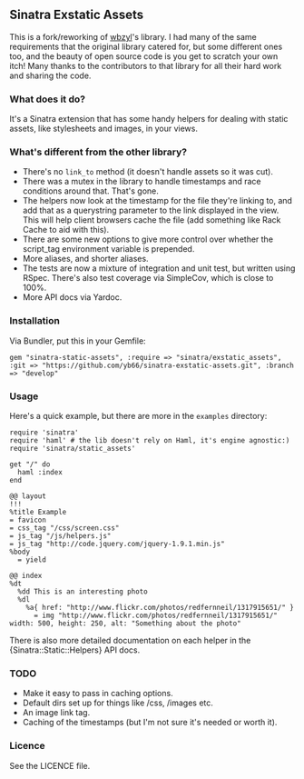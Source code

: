 ## Sinatra Exstatic Assets ##

This is a fork/reworking of [wbzyl](https://github.com/wbzyl/sinatra-static-assets)'s library. I had many of the same requirements that the original library catered for, but some different ones too, and the beauty of open source code is you get to scratch your own itch! Many thanks to the contributors to that library for all their hard work and sharing the code.

### What does it do? ###

It's a Sinatra extension that has some handy helpers for dealing with static assets, like stylesheets and images, in your views.

### What's different from the other library? ###

* There's no `link_to` method (it doesn't handle assets so it was cut).
* There was a mutex in the library to handle timestamps and race conditions around that. That's gone.
* The helpers now look at the timestamp for the file they're linking to, and add that as a querystring parameter to the link displayed in the view. This will help client browsers cache the file (add something like Rack Cache to aid with this).
* There are some new options to give more control over whether the script_tag environment variable is prepended.
* More aliases, and shorter aliases.
* The tests are now a mixture of integration and unit test, but written using RSpec. There's also test coverage via SimpleCov, which is close to 100%.
* More API docs via Yardoc.

### Installation ###

Via Bundler, put this in your Gemfile:

    gem "sinatra-static-assets", :require => "sinatra/exstatic_assets", :git => "https://github.com/yb66/sinatra-exstatic-assets.git", :branch => "develop"

### Usage ###

Here's a quick example, but there are more in the `examples` directory:

    require 'sinatra'
    require 'haml' # the lib doesn't rely on Haml, it's engine agnostic:)
    require 'sinatra/static_assets'
    
    get "/" do
      haml :index
    end
    
    @@ layout
    !!!
    %title Example
    = favicon
    = css_tag "/css/screen.css"
    = js_tag "/js/helpers.js"
    = js_tag "http://code.jquery.com/jquery-1.9.1.min.js" 
    %body
      = yield
    
    @@ index
    %dt
      %dd This is an interesting photo
      %dl
        %a{ href: "http://www.flickr.com/photos/redfernneil/1317915651/" }
          = img "http://www.flickr.com/photos/redfernneil/1317915651/" width: 500, height: 250, alt: "Something about the photo"

There is also more detailed documentation on each helper in the {Sinatra::Static::Helpers} API docs.

### TODO ###

* Make it easy to pass in caching options.
* Default dirs set up for things like /css, /images etc.
* An image link tag.
* Caching of the timestamps (but I'm not sure it's needed or worth it).

### Licence ###

See the LICENCE file.